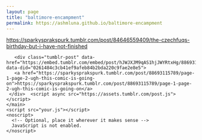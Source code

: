 ```yaml
---
layout: page
title: "baltimore-encampment"
permalink: https://ashmluna.github.io/baltimore-encampment
---
```


<!doctype html>

<html lang="en">

  <head>
    <meta charset="utf-8">
    <meta name="viewport" content="width=device-width, initial-scale=1">
    <title>Baltimore Encampment</title>
    <!-- You may want to add other icon formats and sizes, but have this at the least: -->
  </head>

  <body>
    <main>
       <div class="tumblr-post" data-href="https://embed.tumblr.com/embed/post/hJWJXJM9qAS1hjJWYRtxHg/84646559409" data-did="9f7fe1ab299adec53e37625e2334a9968e7ce21e">
       <a href="https://sparkysprakspurk.tumblr.com/post/84646559409/the-czechfuqs-birthday-but-i-have-not-finished">https://sparkysprakspurk.tumblr.com/post/84646559409/the-czechfuqs-birthday-but-i-have-not-finished</a>
     </div>  <script async src="https://assets.tumblr.com/post.js"></script>

       <div class="tumblr-post" data-href="https://embed.tumblr.com/embed/post/hJWJXJM9qAS1hjJWYRtxHg/88693115789" data-did="0261484c3cb41ef9afeb84b2bda220c9fae2e8e5">
       <a href="https://sparkysprakspurk.tumblr.com/post/88693115789/page-1-page-2-ugh-this-comic-is-going-on">https://sparkysprakspurk.tumblr.com/post/88693115789/page-1-page-2-ugh-this-comic-is-going-on</a>
     </div>  <script async src="https://assets.tumblr.com/post.js"></script>
    </main>
    <script src="your.js"></script>
    <noscript>
      <!-- Optional, place it wherever it makes sense -->
      JavaScript is not enabled.
    </noscript>
  </body>

</html>